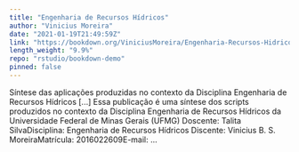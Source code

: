 ```yaml
---
title: "Engenharia de Recursos Hídricos"
author: "Vinicius Moreira"
date: "2021-01-19T21:49:59Z"
link: "https://bookdown.org/ViniciusMoreira/Engenharia-Recursos-Hidricos/"
length_weight: "9.9%"
repo: "rstudio/bookdown-demo"
pinned: false
---
```


Síntese das aplicações produzidas no contexto da Disciplina Engenharia de Recursos Hídricos [...] Essa publicação é uma síntese dos scripts produzidos no contexto da Disciplina Engenharia de Recursos Hídricos da Universidade Federal de Minas Gerais (UFMG) Doscente: Talita SilvaDisciplina: Engenharia de Recursos Hídricos Discente: Vinicius B. S. MoreiraMatrícula: 2016022609E-mail: ...
